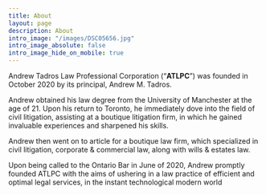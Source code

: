 ```yaml
---
title: About
layout: page
description: About
intro_image: "/images/DSC05656.jpg"
intro_image_absolute: false
intro_image_hide_on_mobile: true
---
```


Andrew Tadros Law Professional Corporation (“**ATLPC**”) was founded in October 2020 by its principal, Andrew M. Tadros. 

Andrew obtained his law degree from the University of Manchester at the age of 21. Upon his return to Toronto, he immediately dove into the field of civil litigation, assisting at a boutique litigation firm, in which he gained invaluable experiences and sharpened his skills.

Andrew then went on to article for a boutique law firm, which specialized in civil litigation, corporate & commercial law, along with wills & estates law. 

Upon being called to the Ontario Bar in June of 2020, Andrew promptly founded ATLPC with the aims of ushering in a law practice of efficient and optimal legal services, in the instant technological modern world